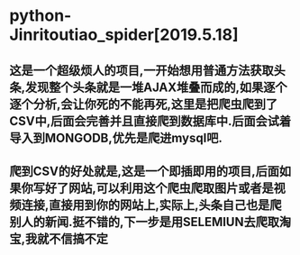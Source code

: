 # python-Jinritoutiao_spider[2019.5.18]
## 这是一个超级烦人的项目,一开始想用普通方法获取头条,发现整个头条就是一堆AJAX堆叠而成的,如果逐个逐个分析,会让你死的不能再死,这里是把爬虫爬到了CSV中,后面会完善并且直接爬到数据库中.后面会试着导入到MONGODB,优先是爬进mysql吧.
## 爬到CSV的好处就是,这是一个即插即用的项目,后面如果你写好了网站,可以利用这个爬虫爬取图片或者是视频连接,直接用到你的网站上,实际上,头条自己也是爬别人的新闻.挺不错的,下一步是用SELEMIUN去爬取淘宝,我就不信搞不定
